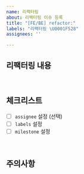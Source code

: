 ```yaml
---
name: 리팩터링
about: 리팩터링 이슈 등록
title: "[FE/BE] refactor:"
labels: "리팩터링 \U0001F528"
assignees: ''

---
```


## 리팩터링 내용

<br/>

## 체크리스트

- [ ] `assignee` 설정 (선택)
- [ ] `labels` 설정
- [ ] `milestone` 설정

<br/>

## 주의사항